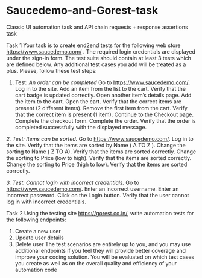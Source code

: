 # Saucedemo-and-Gorest-task
Classic UI automation task and API chain requests + response assertions task

Task 1
Your task is to create end2end tests for the following web store https://www.saucedemo.com/ . The
required login credentials are displayed under the sign-in form. The test suite should contain at least 3
tests which are defined below. Any additional test cases you add will be treated as a plus.
Please, follow these test steps:
1. Test: *An order can be completed*
Go to https://www.saucedemo.com/.
Log in to the site.
Add an item from the list to the cart.
Verify that the cart badge is updated correctly.
Open another item’s details page.
Add the item to the cart.
Open the cart.
Verify that the correct items are present (2 different items).
Remove the first item from the cart.
Verify that the correct item is present (1 item).
Continue to the Checkout page.
Complete the checkout form.
Complete the order.
Verify that the order is completed successfully with the displayed message.

*2. Test: Items can be sorted.*
Go to https://www.saucedemo.com/.
Log in to the site.
Verify that the items are sorted by Name ( A TO Z ).
Change the sorting to Name ( Z TO A).
Verify that the items are sorted correctly.
Change the sorting to Price (low to high).
Verify that the items are sorted correctly.
Change the sorting to Price (high to low).
Verify that the items are sorted correctly.

*3. Test: Cannot login with incorrect credentials.*
Go to https://www.saucedemo.com/.
Enter an incorrect username.
Enter an incorrect password.
Click on the Login button.
Verify that the user cannot log in with incorrect credentials.

Task 2
Using the testing site https://gorest.co.in/, write automation tests for the following endpoints:
1. Create a new user
2. Update user details
3. Delete user
The test scenarios are entirely up to you, and you may use additional endpoints if you feel they will
provide better coverage and improve your coding solution. You will be evaluated on which test cases you
create as well as on the overall quality and efficiency of your automation code
